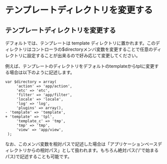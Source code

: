 # テンプレートディレクトリを変更する

## テンプレートディレクトリを変更する [](ethna-document-dev_guide-forward-template_directory.html#z6cf629d "z6cf629d")

デフォルトでは、テンプレートは template ディレクトリに置かれます。このディレクトリはコントローラの$directoryメンバ変数を変更することで任意のディレクトリに設定することが出来るので好み応じて変更してください。

例えば、テンプレートのディレクトリをデフォルトのtemplateからtplに変更する場合は以下のように記述します。

    var $directory = array(
         'action' => 'app/action',
         'etc' => 'etc',
         'filter' => 'app/filter',
         'locale' => 'locale',
         'log' => 'log',
         'plugins' => array(),
    - 'template' => 'template',
    + 'template' => 'tpl',
         'template_c' => 'tmp',
         'tmp' => 'tmp',
         'view' => 'app/view',
     );

なお、このメンバ変数を相対パスで記述した場合は「アプリケーションベースディレクトリからの相対パス」として扱われます。もちろん絶対パス('/'で始まるパス)で記述することも可能です。

<!-- ??END id:body -->
<!-- ??BEGIN id:summary --><!-- ??END id:note -->
